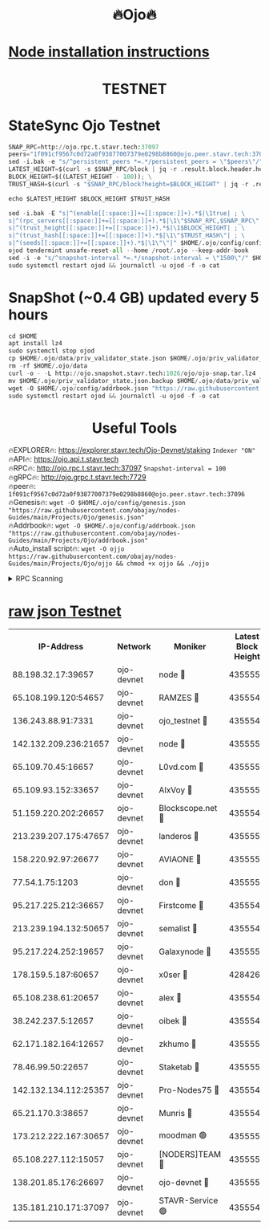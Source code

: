<h1 align="center"> 🔥Ojo🔥</h1>

[Node installation instructions](https://github.com/obajay/nodes-Guides/tree/main/Projects/Ojo)
=

<h1 align="center"> TESTNET</h1>

# StateSync Ojo Testnet
```python
SNAP_RPC=http://ojo.rpc.t.stavr.tech:37097
peers="1f091cf9567c0d72a0f93877007379e0298b8860@ojo.peer.stavr.tech:37096"
sed -i.bak -e "s/^persistent_peers *=.*/persistent_peers = \"$peers\"/" $HOME/.ojo/config/config.toml
LATEST_HEIGHT=$(curl -s $SNAP_RPC/block | jq -r .result.block.header.height); \
BLOCK_HEIGHT=$((LATEST_HEIGHT - 100)); \
TRUST_HASH=$(curl -s "$SNAP_RPC/block?height=$BLOCK_HEIGHT" | jq -r .result.block_id.hash)

echo $LATEST_HEIGHT $BLOCK_HEIGHT $TRUST_HASH

sed -i.bak -E "s|^(enable[[:space:]]+=[[:space:]]+).*$|\1true| ; \
s|^(rpc_servers[[:space:]]+=[[:space:]]+).*$|\1\"$SNAP_RPC,$SNAP_RPC\"| ; \
s|^(trust_height[[:space:]]+=[[:space:]]+).*$|\1$BLOCK_HEIGHT| ; \
s|^(trust_hash[[:space:]]+=[[:space:]]+).*$|\1\"$TRUST_HASH\"| ; \
s|^(seeds[[:space:]]+=[[:space:]]+).*$|\1\"\"|" $HOME/.ojo/config/config.toml
ojod tendermint unsafe-reset-all --home /root/.ojo --keep-addr-book
sed -i -e "s/^snapshot-interval *=.*/snapshot-interval = \"1500\"/" $HOME/.ojo/config/app.toml
sudo systemctl restart ojod && journalctl -u ojod -f -o cat
```
# SnapShot (~0.4 GB) updated every 5 hours
```python
cd $HOME
apt install lz4
sudo systemctl stop ojod
cp $HOME/.ojo/data/priv_validator_state.json $HOME/.ojo/priv_validator_state.json.backup
rm -rf $HOME/.ojo/data
curl -o - -L http://ojo.snapshot.stavr.tech:1026/ojo/ojo-snap.tar.lz4 | lz4 -c -d - | tar -x -C $HOME/.ojo --strip-components 2
mv $HOME/.ojo/priv_validator_state.json.backup $HOME/.ojo/data/priv_validator_state.json
wget -O $HOME/.ojo/config/addrbook.json "https://raw.githubusercontent.com/obajay/nodes-Guides/main/Projects/Ojo/addrbook.json"
sudo systemctl restart ojod && journalctl -u ojod -f -o cat
```
 <h1 align="center"> Useful Tools</h1>

🔥EXPLORER🔥:        https://explorer.stavr.tech/Ojo-Devnet/staking        `Indexer "ON"` \
🔥API🔥:                     https://ojo.api.t.stavr.tech \
🔥RPC🔥:                    http://ojo.rpc.t.stavr.tech:37097              `Snapshot-interval = 100` \
🔥gRPC🔥:                  http://ojo.grpc.t.stavr.tech:7729 \
🔥peer🔥:                   `1f091cf9567c0d72a0f93877007379e0298b8860@ojo.peer.stavr.tech:37096` \
🔥Genesis🔥:    ```wget -O $HOME/.ojo/config/genesis.json "https://raw.githubusercontent.com/obajay/nodes-Guides/main/Projects/Ojo/genesis.json"``` \
🔥Addrbook🔥:    ```wget -O $HOME/.ojo/config/addrbook.json "https://raw.githubusercontent.com/obajay/nodes-Guides/main/Projects/Ojo/addrbook.json"``` \
🔥Auto_install script🔥: ```wget -O ojjo https://raw.githubusercontent.com/obajay/nodes-Guides/main/Projects/Ojo/ojjo && chmod +x ojjo && ./ojjo```


<details>
<summary>RPC Scanning</summary>

<h2 align="center"> We scan nodes in real time every 4 hours. And we provide the final result of RPC endpoints.
We cannot influence the operation of these nodes in any way. </h2>


```python
If Voting Power is higher than 0 --> then the Node is a validator of the network and may be subject to attack and be a potential threat to the chain.
```
```python
We marked such validators with a red symbol
```

</details>

[raw json Testnet](https://rpc-check.ojot.stavr.tech/ojot/rpc-ojot-result.json)
=


<table><tr><th>IP-Address</th><th>Network</th><th>Moniker</th><th>Latest Block Height</th><th>Earliest Block Height</th><th>Catching Up</th><th>Voting Power</th><th>Scan Time</th></tr><tr><td>88.198.32.17:39657</td><td>ojo-devnet</td><td>node 🔴</td><td>4355553</td><td>300001</td><td>False</td><td>65654</td><td>2023-12-05T22:57:33.571657272UTC</td></tr><tr><td>65.108.199.120:54657</td><td>ojo-devnet</td><td>RAMZES 🔴</td><td>4355548</td><td>306156</td><td>False</td><td>15420</td><td>2023-12-05T22:57:06.962748113UTC</td></tr><tr><td>136.243.88.91:7331</td><td>ojo-devnet</td><td>ojo_testnet 🔴</td><td>4355549</td><td>308845</td><td>False</td><td>1000</td><td>2023-12-05T22:57:13.752593973UTC</td></tr><tr><td>142.132.209.236:21657</td><td>ojo-devnet</td><td>node 🔴</td><td>4355552</td><td>350001</td><td>False</td><td>1999</td><td>2023-12-05T22:57:32.480269809UTC</td></tr><tr><td>65.109.70.45:16657</td><td>ojo-devnet</td><td>L0vd.com 🔴</td><td>4355553</td><td>695918</td><td>False</td><td>998</td><td>2023-12-05T22:57:37.395929667UTC</td></tr><tr><td>65.109.93.152:33657</td><td>ojo-devnet</td><td>AlxVoy 🔴</td><td>4355552</td><td>2319801</td><td>False</td><td>4536782</td><td>2023-12-05T22:57:32.173251493UTC</td></tr><tr><td>51.159.220.202:26657</td><td>ojo-devnet</td><td>Blockscope.net 🔴</td><td>4355548</td><td>2658001</td><td>False</td><td>981</td><td>2023-12-05T22:57:06.268914071UTC</td></tr><tr><td>213.239.207.175:47657</td><td>ojo-devnet</td><td>landeros 🔴</td><td>4355552</td><td>2714001</td><td>False</td><td>11083</td><td>2023-12-05T22:57:27.440761773UTC</td></tr><tr><td>158.220.92.97:26677</td><td>ojo-devnet</td><td>AVIAONE 🔴</td><td>4355551</td><td>2754001</td><td>False</td><td>13867</td><td>2023-12-05T22:57:27.140265733UTC</td></tr><tr><td>77.54.1.75:1203</td><td>ojo-devnet</td><td>don 🔴</td><td>4355553</td><td>2906401</td><td>False</td><td>10</td><td>2023-12-05T22:57:33.316065908UTC</td></tr><tr><td>95.217.225.212:36657</td><td>ojo-devnet</td><td>Firstcome 🔴</td><td>4355549</td><td>2985946</td><td>False</td><td>13566</td><td>2023-12-05T22:57:13.382960419UTC</td></tr><tr><td>213.239.194.132:50657</td><td>ojo-devnet</td><td>semalist 🔴</td><td>4355548</td><td>3223522</td><td>False</td><td>19037</td><td>2023-12-05T22:57:07.213401251UTC</td></tr><tr><td>95.217.224.252:19657</td><td>ojo-devnet</td><td>Galaxynode 🔴</td><td>4355553</td><td>3685492</td><td>False</td><td>11888</td><td>2023-12-05T22:57:36.407697616UTC</td></tr><tr><td>178.159.5.187:60657</td><td>ojo-devnet</td><td>x0ser 🔴</td><td>4284267</td><td>3940946</td><td>False</td><td>9764</td><td>2023-12-05T22:57:14.109026390UTC</td></tr><tr><td>65.108.238.61:20657</td><td>ojo-devnet</td><td>alex 🔴</td><td>4355548</td><td>4158001</td><td>False</td><td>11359</td><td>2023-12-05T22:57:06.610467282UTC</td></tr><tr><td>38.242.237.5:12657</td><td>ojo-devnet</td><td>oibek 🔴</td><td>4355548</td><td>4196001</td><td>False</td><td>1008</td><td>2023-12-05T22:57:07.514473220UTC</td></tr><tr><td>62.171.182.164:12657</td><td>ojo-devnet</td><td>zkhumo 🔴</td><td>4355552</td><td>4196001</td><td>False</td><td>999</td><td>2023-12-05T22:57:32.878032340UTC</td></tr><tr><td>78.46.99.50:22657</td><td>ojo-devnet</td><td>Staketab 🔴</td><td>4355553</td><td>4254801</td><td>False</td><td>1276</td><td>2023-12-05T22:57:37.710463756UTC</td></tr><tr><td>142.132.134.112:25357</td><td>ojo-devnet</td><td>Pro-Nodes75 🔴</td><td>4355549</td><td>4255549</td><td>False</td><td>24651</td><td>2023-12-05T22:57:10.524329353UTC</td></tr><tr><td>65.21.170.3:38657</td><td>ojo-devnet</td><td>Munris 🔴</td><td>4355549</td><td>4255549</td><td>False</td><td>20123</td><td>2023-12-05T22:57:12.976414443UTC</td></tr><tr><td>173.212.222.167:30657</td><td>ojo-devnet</td><td>moodman 🟢</td><td>4355551</td><td>4255551</td><td>False</td><td>0</td><td>2023-12-05T22:57:24.695823349UTC</td></tr><tr><td>65.108.227.112:15057</td><td>ojo-devnet</td><td>[NODERS]TEAM 🔴</td><td>4355553</td><td>4255553</td><td>False</td><td>9999</td><td>2023-12-05T22:57:36.760193899UTC</td></tr><tr><td>138.201.85.176:26697</td><td>ojo-devnet</td><td>ojo-devnet 🔴</td><td>4355553</td><td>4255553</td><td>False</td><td>1000024000</td><td>2023-12-05T22:57:37.058049264UTC</td></tr><tr><td>135.181.210.171:37097</td><td>ojo-devnet</td><td>STAVR-Service 🟢</td><td>4355548</td><td>4354001</td><td>False</td><td>0</td><td>2023-12-05T22:57:08.186227088UTC</td></tr></table>